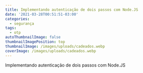 ```yaml
---
title: Implementando autenticação de dois passos com Node.JS
date: '2021-03-28T00:51:51-03:00'
categories:
  - segurança
tags:
  - otp
autoThumbnailImage: false
thumbnailImagePosition: top
thumbnailImage: /images/uploads/cadeados.webp
coverImage: /images/uploads/cadeados.webp
---
```

Implementando autenticação de dois passos com Node.JS
